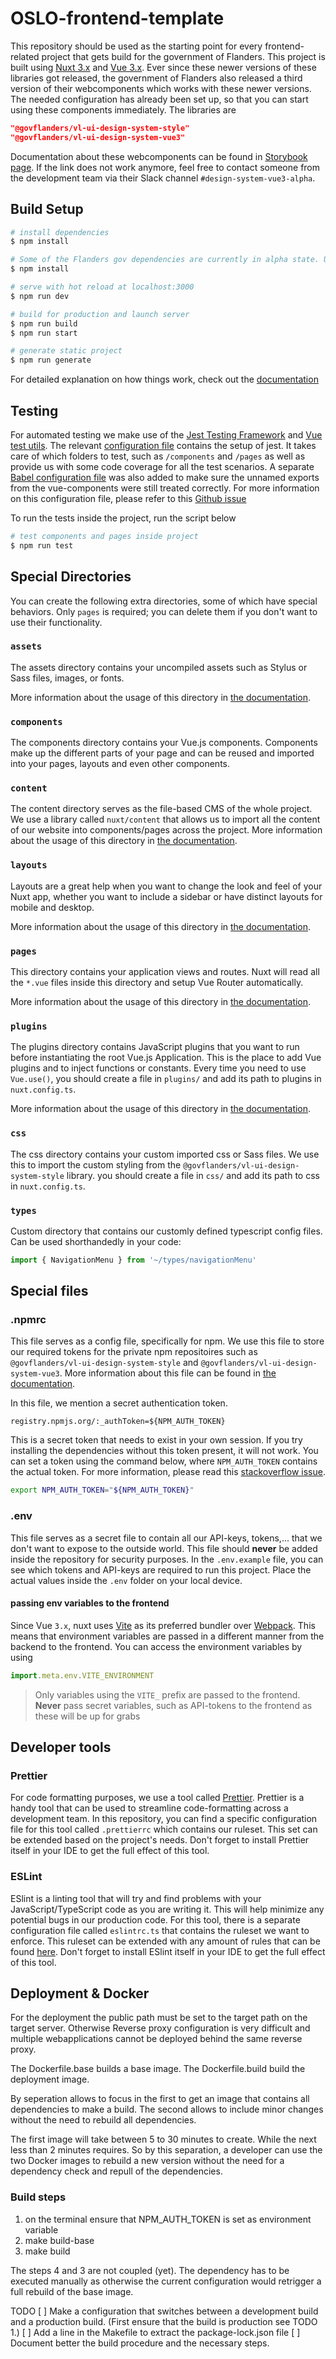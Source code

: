 # OSLO-frontend-template

This repository should be used as the starting point for every frontend-related project that gets build for the government of Flanders. This project is built using [Nuxt 3.x](https://nuxt.com/) and [Vue 3.x](https://vuejs.org/). Ever since these newer versions of these libraries got released, the government of Flanders also released a third version of their webcomponents which works with these newer versions. The needed configuration has already been set up, so that you can start using these components immediately. The libraries are

```json
"@govflanders/vl-ui-design-system-style"
"@govflanders/vl-ui-design-system-vue3"
```

Documentation about these webcomponents can be found in [Storybook page](https://642e92e0cda6c627a0601f07-bpunzfpjnm.chromatic.com/?path=/docs/about-getting-started--docs). If the link does not work anymore, feel free to contact someone from the development team via their Slack channel `#design-system-vue3-alpha`.

## Build Setup

```bash
# install dependencies
$ npm install

# Some of the Flanders gov dependencies are currently in alpha state. Use --force to install the correct versions of these libraries since the peer dependencies are not defined correctly (as of writing this documentation)
$ npm install

# serve with hot reload at localhost:3000
$ npm run dev

# build for production and launch server
$ npm run build
$ npm run start

# generate static project
$ npm run generate
```

For detailed explanation on how things work, check out the [documentation](https://nuxt.com/docs)

## Testing

For automated testing we make use of the [Jest Testing Framework](https://jestjs.io/) and [Vue test utils](https://test-utils.vuejs.org/). The relevant [configuration file](/jest.config.ts) contains the setup of jest. It takes care of which folders to test, such as `/components` and `/pages` as well as provide us with some code coverage for all the test scenarios. A separate [Babel configuration file](/babel.config.js) was also added to make sure the unnamed exports from the vue-components were still treated correctly. For more information on this configuration file, please refer to this [Github issue](https://github.com/vitejs/vite/issues/1149#issuecomment-775033930)

To run the tests inside the project, run the script below

```bash
# test components and pages inside project
$ npm run test
```

## Special Directories

You can create the following extra directories, some of which have special behaviors. Only `pages` is required; you can delete them if you don't want to use their functionality.

### `assets`

The assets directory contains your uncompiled assets such as Stylus or Sass files, images, or fonts.

More information about the usage of this directory in [the documentation](https://nuxt.com/docs/getting-started/assets#assets).

### `components`

The components directory contains your Vue.js components. Components make up the different parts of your page and can be reused and imported into your pages, layouts and even other components.

### `content`

The content directory serves as the file-based CMS of the whole project. We use a library called `nuxt/content` that allows us to import all the content of our website into components/pages across the project.
More information about the usage of this directory in [the documentation](https://content.nuxtjs.org/).

### `layouts`

Layouts are a great help when you want to change the look and feel of your Nuxt app, whether you want to include a sidebar or have distinct layouts for mobile and desktop.

More information about the usage of this directory in [the documentation](https://nuxt.com/docs/guide/directory-structure/layouts#layouts-directory).

### `pages`

This directory contains your application views and routes. Nuxt will read all the `*.vue` files inside this directory and setup Vue Router automatically.

More information about the usage of this directory in [the documentation](https://nuxt.com/docs/guide/directory-structure/pages/#pages-directory).

### `plugins`

The plugins directory contains JavaScript plugins that you want to run before instantiating the root Vue.js Application. This is the place to add Vue plugins and to inject functions or constants. Every time you need to use `Vue.use()`, you should create a file in `plugins/` and add its path to plugins in `nuxt.config.ts`.

More information about the usage of this directory in [the documentation](https://nuxt.com/docs/guide/directory-structure/plugins#plugins-directory).

### `css`

The css directory contains your custom imported css or Sass files. We use this to import the custom styling from the `@govflanders/vl-ui-design-system-style` library. you should create a file in `css/` and add its path to css in `nuxt.config.ts`.

### `types`

Custom directory that contains our customly defined typescript config files. Can be used shorthandedly in your code:

```typescript
import { NavigationMenu } from '~/types/navigationMenu'
```

## Special files

### .npmrc

This file serves as a config file, specifically for npm. We use this file to store our required tokens for the private npm repositoires such as `@govflanders/vl-ui-design-system-style` and `@govflanders/vl-ui-design-system-vue3`. More information about this file can be found in [the documentation](https://docs.npmjs.com/cli/v9/configuring-npm/npmrc).

In this file, we mention a secret authentication token.

```
registry.npmjs.org/:_authToken=${NPM_AUTH_TOKEN}
```

This is a secret token that needs to exist in your own session. If you try installing the dependencies without this token present, it will not work. You can set a token using the command below, where `NPM_AUTH_TOKEN` contains the actual token. For more information, please read this [stackoverflow issue](https://stackoverflow.com/questions/53099434/using-auth-tokens-in-npmrc/61666885#61666885).

```bash
export NPM_AUTH_TOKEN="${NPM_AUTH_TOKEN}"
```

### .env

This file serves as a secret file to contain all our API-keys, tokens,... that we don't want to expose to the outside world. This file should **never** be added inside the repository for security purposes. In the `.env.example` file, you can see which tokens and API-keys are required to run this project. Place the actual values inside the `.env` folder on your local device.

#### passing env variables to the frontend

Since Vue `3.x`, nuxt uses [Vite](https://vitejs.dev/guide/why.html) as its preferred bundler over [Webpack](https://webpack.js.org/). This means that environment variables are passed in a different manner from the backend to the frontend. You can access the environment variables by using

```js
import.meta.env.VITE_ENVIRONMENT
```

> Only variables using the `VITE_` prefix are passed to the frontend. **Never** pass secret variables, such as API-tokens to the frontend as these will be up for grabs

## Developer tools

### Prettier

For code formatting purposes, we use a tool called [Prettier](https://prettier.io/). Prettier is a handy tool that can be used to streamline code-formatting across a development team. In this repository, you can find a specific configuration file for this tool called `.prettierrc` which contains our ruleset. This set can be extended based on the project's needs. Don't forget to install Prettier itself in your IDE to get the full effect of this tool.

### ESLint

ESlint is a linting tool that will try and find problems with your JavaScript/TypeScript code as you are writing it. This will help minimize any potential bugs in our production code. For this tool, there is a separate configuration file called `eslintrc.ts` that contains the ruleset we want to enforce. This ruleset can be extended with any amount of rules that can be found [here](https://eslint.org/docs/latest/rules/). Don't forget to install ESlint itself in your IDE to get the full effect of this tool.

## Deployment & Docker
For the deployment the public path must be set to the target path on the target server. Otherwise Reverse proxy configuration is very difficult and multiple webapplications cannot be deployed behind the same reverse proxy.

The Dockerfile.base builds a base image.
The Dockerfile.build build the deployment image.

By seperation allows to focus in the first to get an image that contains all dependencies to make a build.
The second allows to include minor changes without the need to rebuild all dependencies.

The first image will take between 5 to 30 minutes to create. While the next less than 2 minutes requires.
So by this separation, a developer can use the two Docker images to rebuild a new version without the need for a dependency check and repull of the dependencies.


### Build steps

1. on the terminal ensure that NPM_AUTH_TOKEN is set as environment variable
2. make build-base
3. make build

The steps 4 and 3 are not coupled (yet). The dependency has to be executed manually as otherwise the current configuration would retrigger a full rebuild of the base image.

TODO
  [ ] Make a configuration that switches between a development build and a production build. (First ensure that the build is production see TODO 1.)
  [ ] Add a line in the Makefile to extract the package-lock.json file 
  [ ] Document better the build procedure and the necessary steps.